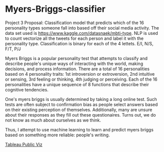 # Myers-Briggs-classifier

Project 3 Proposal: Classification model that predicts which of the 16 personality types someone fall into based off their social media activity. The data set used is https://www.kaggle.com/datasnaek/mbti-type. NLP is used to count vectorize all the tweets for each person and label it with the personality type. Classification is binary for each of the 4 lettets. E/I, N/S, F/T, P/J

Myers Briggs is a popular personality test that attempts to classify and describe people's unique ways of interacting with the world, making decisions, and process information. There are a total of 16 personalities based on 4 personality traits: 1st introversion or extroversion, 2nd intuitive or sensing, 3rd feeling or thinking, 4th judging or perceiving. Each of the 16 personalities have a unique sequence of 8 functions that describe their cognitive tendencies.

One's myers briggs is usually determined by taking a long online test. Such tests are often subject to confirmation bias as people select answers based on their existing perception of themselves. Additionally, many are unsure about their responses as they fill out these questionaires. Turns out, we do not know as much about ourselves as we think.

Thus, I attempt to use machine learning to learn and predict myers briggs based on something more reliable: people's writing.

[Tableau Public Viz](https://public.tableau.com/profile/bgood2me#!/vizhome/MyerBriggsTopics/Dashboard1)
